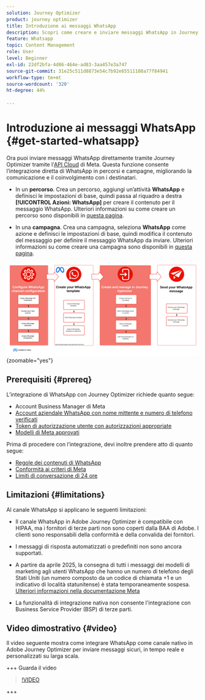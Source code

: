 ```yaml
---
solution: Journey Optimizer
product: journey optimizer
title: Introduzione ai messaggi WhatsApp
description: Scopri come creare e inviare messaggi WhatsApp in Journey Optimizer
feature: Whatsapp
topic: Content Management
role: User
level: Beginner
exl-id: 22df2bfa-4d86-464e-ad83-3aa457e3a747
source-git-commit: 31e25c511d8873e54c7b92e65511108a77f84941
workflow-type: tm+mt
source-wordcount: '320'
ht-degree: 44%

---
```


# Introduzione ai messaggi WhatsApp {#get-started-whatsapp}

Ora puoi inviare messaggi WhatsApp direttamente tramite Journey Optimizer tramite l&#39;[API Cloud](https://developers.facebook.com/docs/whatsapp/cloud-api/) di Meta. Questa funzione consente l’integrazione diretta di WhatsApp in percorsi e campagne, migliorando la comunicazione e il coinvolgimento con i destinatari.

* In un **percorso**. Crea un percorso, aggiungi un’attività **WhatsApp** e definisci le impostazioni di base, quindi passa al riquadro a destra **[!UICONTROL Azioni: WhatsApp]** per creare il contenuto per il messaggio WhatsApp. Ulteriori informazioni su come creare un percorso sono disponibili in [questa pagina](../building-journeys/journey-gs.md).

* In una **campagna**. Crea una campagna, seleziona **WhatsApp** come azione e definisci le impostazioni di base, quindi modifica il contenuto del messaggio per definire il messaggio WhatsApp da inviare. Ulteriori informazioni su come creare una campagna sono disponibili in [questa pagina](../campaigns/create-campaign.md#configure).

![](assets/do-not-localize/whatsapp-beta.png){zoomable="yes"}

## Prerequisiti {#prereq}

L’integrazione di WhatsApp con Journey Optimizer richiede quanto segue:

* Account Business Manager di Meta
* [Account aziendale WhatsApp con nome mittente e numero di telefono verificati](https://developers.facebook.com/docs/whatsapp/overview/business-accounts/)
* [Token di autorizzazione utente con autorizzazioni appropriate](https://developers.facebook.com/blog/post/2022/12/05/auth-tokens/)
* [Modelli di Meta approvati](https://developers.facebook.com/docs/whatsapp/message-templates/guidelines/)

Prima di procedere con l’integrazione, devi inoltre prendere atto di quanto segue:

* [Regole dei contenuti di WhatsApp](https://www.whatsapp.com/legal/messaging-guidelines)
* [Conformità ai criteri di Meta](https://www.whatsapp.com/legal)
* [Limiti di conversazione di 24 ore](https://developers.facebook.com/docs/whatsapp/messaging-limits/)

## Limitazioni {#limitations}

Al canale WhatsApp si applicano le seguenti limitazioni:

* Il canale WhatsApp in Adobe Journey Optimizer è compatibile con HIPAA, ma i fornitori di terze parti non sono coperti dalla BAA di Adobe. I clienti sono responsabili della conformità e della convalida dei fornitori.

* I messaggi di risposta automatizzati o predefiniti non sono ancora supportati.

* A partire da aprile 2025, la consegna di tutti i messaggi dei modelli di marketing agli utenti WhatsApp che hanno un numero di telefono degli Stati Uniti (un numero composto da un codice di chiamata +1 e un indicativo di località statunitense) è stata temporaneamente sospesa. [Ulteriori informazioni nella documentazione Meta](https://developers.facebook.com/docs/whatsapp/cloud-api/guides/send-message-templates#per-user-marketing-template-message-limits)

* La funzionalità di integrazione nativa non consente l&#39;integrazione con Business Service Provider (BSP) di terze parti.

## Video dimostrativo {#video}

Il video seguente mostra come integrare WhatsApp come canale nativo in Adobe Journey Optimizer per inviare messaggi sicuri, in tempo reale e personalizzati su larga scala.

+++ Guarda il video

>[!VIDEO](https://video.tv.adobe.com/v/3470244?learn=on)

+++

